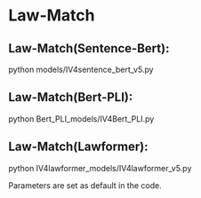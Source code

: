 # Law-Match
## Law-Match(Sentence-Bert):
python models/IV4sentence_bert_v5.py  

## Law-Match(Bert-PLI):
python Bert_PLI_models/IV4Bert_PLI.py  

## Law-Match(Lawformer):
python IV4lawformer_models/IV4lawformer_v5.py

Parameters are set as default in the code.
